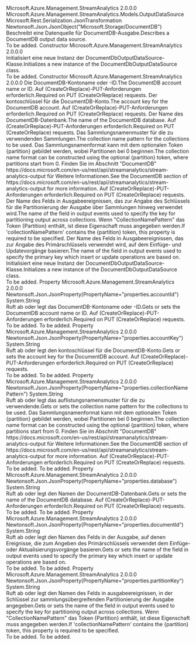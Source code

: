 <Type Name="DocumentDbOutputDataSource" FullName="Microsoft.Azure.Management.StreamAnalytics.Models.DocumentDbOutputDataSource">
  <TypeSignature Language="C#" Value="public class DocumentDbOutputDataSource : Microsoft.Azure.Management.StreamAnalytics.Models.OutputDataSource" />
  <TypeSignature Language="ILAsm" Value=".class public auto ansi beforefieldinit DocumentDbOutputDataSource extends Microsoft.Azure.Management.StreamAnalytics.Models.OutputDataSource" />
  <TypeSignature Language="DocId" Value="T:Microsoft.Azure.Management.StreamAnalytics.Models.DocumentDbOutputDataSource" />
  <TypeSignature Language="VB.NET" Value="Public Class DocumentDbOutputDataSource&#xA;Inherits OutputDataSource" />
  <TypeSignature Language="F#" Value="type DocumentDbOutputDataSource = class&#xA;    inherit OutputDataSource" />
  <AssemblyInfo>
    <AssemblyName>Microsoft.Azure.Management.StreamAnalytics</AssemblyName>
    <AssemblyVersion>2.0.0.0</AssemblyVersion>
  </AssemblyInfo>
  <Base>
    <BaseTypeName>Microsoft.Azure.Management.StreamAnalytics.Models.OutputDataSource</BaseTypeName>
  </Base>
  <Interfaces />
  <Attributes>
    <Attribute>
      <AttributeName>Microsoft.Rest.Serialization.JsonTransformation</AttributeName>
    </Attribute>
    <Attribute>
      <AttributeName>Newtonsoft.Json.JsonObject("Microsoft.Storage/DocumentDB")</AttributeName>
    </Attribute>
  </Attributes>
  <Docs>
    <summary>
            <span data-ttu-id="931e7-101">Beschreibt eine Datenquelle für DocumentDB-Ausgabe.</span><span class="sxs-lookup"><span data-stu-id="931e7-101">Describes a DocumentDB output data source.</span></span>
            </summary>
    <remarks>To be added.</remarks>
  </Docs>
  <Members>
    <Member MemberName=".ctor">
      <MemberSignature Language="C#" Value="public DocumentDbOutputDataSource ();" />
      <MemberSignature Language="ILAsm" Value=".method public hidebysig specialname rtspecialname instance void .ctor() cil managed" />
      <MemberSignature Language="DocId" Value="M:Microsoft.Azure.Management.StreamAnalytics.Models.DocumentDbOutputDataSource.#ctor" />
      <MemberSignature Language="VB.NET" Value="Public Sub New ()" />
      <MemberType>Constructor</MemberType>
      <AssemblyInfo>
        <AssemblyName>Microsoft.Azure.Management.StreamAnalytics</AssemblyName>
        <AssemblyVersion>2.0.0.0</AssemblyVersion>
      </AssemblyInfo>
      <Parameters />
      <Docs>
        <summary>
            <span data-ttu-id="931e7-102">Initialisiert eine neue Instanz der DocumentDbOutputDataSource-Klasse.</span><span class="sxs-lookup"><span data-stu-id="931e7-102">Initializes a new instance of the DocumentDbOutputDataSource class.</span></span>
            </summary>
        <remarks>To be added.</remarks>
      </Docs>
    </Member>
    <Member MemberName=".ctor">
      <MemberSignature Language="C#" Value="public DocumentDbOutputDataSource (string accountId = null, string accountKey = null, string database = null, string collectionNamePattern = null, string partitionKey = null, string documentId = null);" />
      <MemberSignature Language="ILAsm" Value=".method public hidebysig specialname rtspecialname instance void .ctor(string accountId, string accountKey, string database, string collectionNamePattern, string partitionKey, string documentId) cil managed" />
      <MemberSignature Language="DocId" Value="M:Microsoft.Azure.Management.StreamAnalytics.Models.DocumentDbOutputDataSource.#ctor(System.String,System.String,System.String,System.String,System.String,System.String)" />
      <MemberSignature Language="VB.NET" Value="Public Sub New (Optional accountId As String = null, Optional accountKey As String = null, Optional database As String = null, Optional collectionNamePattern As String = null, Optional partitionKey As String = null, Optional documentId As String = null)" />
      <MemberSignature Language="F#" Value="new Microsoft.Azure.Management.StreamAnalytics.Models.DocumentDbOutputDataSource : string * string * string * string * string * string -&gt; Microsoft.Azure.Management.StreamAnalytics.Models.DocumentDbOutputDataSource" Usage="new Microsoft.Azure.Management.StreamAnalytics.Models.DocumentDbOutputDataSource (accountId, accountKey, database, collectionNamePattern, partitionKey, documentId)" />
      <MemberType>Constructor</MemberType>
      <AssemblyInfo>
        <AssemblyName>Microsoft.Azure.Management.StreamAnalytics</AssemblyName>
        <AssemblyVersion>2.0.0.0</AssemblyVersion>
      </AssemblyInfo>
      <Parameters>
        <Parameter Name="accountId" Type="System.String" />
        <Parameter Name="accountKey" Type="System.String" />
        <Parameter Name="database" Type="System.String" />
        <Parameter Name="collectionNamePattern" Type="System.String" />
        <Parameter Name="partitionKey" Type="System.String" />
        <Parameter Name="documentId" Type="System.String" />
      </Parameters>
      <Docs>
        <param name="accountId"><span data-ttu-id="931e7-103">Die DocumentDB-Kontoname oder -ID.</span><span class="sxs-lookup"><span data-stu-id="931e7-103">The DocumentDB account name or ID.</span></span> <span data-ttu-id="931e7-104">Auf (CreateOrReplace)-PUT-Anforderungen erforderlich.</span><span class="sxs-lookup"><span data-stu-id="931e7-104">Required on PUT (CreateOrReplace) requests.</span></span></param>
        <param name="accountKey"><span data-ttu-id="931e7-105">Der kontoschlüssel für die DocumentDB-Konto.</span><span class="sxs-lookup"><span data-stu-id="931e7-105">The account key for the DocumentDB account.</span></span> <span data-ttu-id="931e7-106">Auf (CreateOrReplace)-PUT-Anforderungen erforderlich.</span><span class="sxs-lookup"><span data-stu-id="931e7-106">Required on PUT (CreateOrReplace) requests.</span></span></param>
        <param name="database"><span data-ttu-id="931e7-107">Der Name des DocumentDB-Datenbank.</span><span class="sxs-lookup"><span data-stu-id="931e7-107">The name of the DocumentDB database.</span></span>
            <span data-ttu-id="931e7-108">Auf (CreateOrReplace)-PUT-Anforderungen erforderlich.</span><span class="sxs-lookup"><span data-stu-id="931e7-108">Required on PUT (CreateOrReplace) requests.</span></span></param>
        <param name="collectionNamePattern"><span data-ttu-id="931e7-109">Das Sammlungsnamenmuster für die zu verwendenden Sammlungen.</span><span class="sxs-lookup"><span data-stu-id="931e7-109">The collection name pattern for the collections to be used.</span></span> <span data-ttu-id="931e7-110">Das Sammlungsnamenformat kann mit dem optionalen Token {partition} gebildet werden, wobei Partitionen bei 0 beginnen.</span><span class="sxs-lookup"><span data-stu-id="931e7-110">The collection name format can be constructed using the optional {partition} token, where partitions start from 0.</span></span> <span data-ttu-id="931e7-111">Finden Sie im Abschnitt "DocumentDB" https://docs.microsoft.com/en-us/rest/api/streamanalytics/stream-analytics-output für Weitere Informationen.</span><span class="sxs-lookup"><span data-stu-id="931e7-111">See the DocumentDB section of https://docs.microsoft.com/en-us/rest/api/streamanalytics/stream-analytics-output for more information.</span></span> <span data-ttu-id="931e7-112">Auf (CreateOrReplace)-PUT-Anforderungen erforderlich.</span><span class="sxs-lookup"><span data-stu-id="931e7-112">Required on PUT (CreateOrReplace) requests.</span></span></param>
        <param name="partitionKey"><span data-ttu-id="931e7-113">Der Name des Felds in Ausgabeereignissen, das zur Angabe des Schlüssels für die Partitionierung der Ausgabe über Sammlungen hinweg verwendet wird.</span><span class="sxs-lookup"><span data-stu-id="931e7-113">The name of the field in output events used to specify the key for partitioning output across collections.</span></span>
            <span data-ttu-id="931e7-114">Wenn "CollectionNamePattern" das Token {Partition} enthält, ist diese Eigenschaft muss angegeben werden.</span><span class="sxs-lookup"><span data-stu-id="931e7-114">If 'collectionNamePattern' contains the {partition} token, this property is required to be specified.</span></span></param>
        <param name="documentId"><span data-ttu-id="931e7-115">Der Name des Felds in Ausgabeereignissen, das zur Angabe des Primärschlüssels verwendet wird, auf dem Einfüge- und Updatevorgänge basieren.</span><span class="sxs-lookup"><span data-stu-id="931e7-115">The name of the field in output events used to specify the primary key which insert or update operations are based on.</span></span></param>
        <summary>
            <span data-ttu-id="931e7-116">Initialisiert eine neue Instanz der DocumentDbOutputDataSource-Klasse.</span><span class="sxs-lookup"><span data-stu-id="931e7-116">Initializes a new instance of the DocumentDbOutputDataSource class.</span></span>
            </summary>
        <remarks>To be added.</remarks>
      </Docs>
    </Member>
    <Member MemberName="AccountId">
      <MemberSignature Language="C#" Value="public string AccountId { get; set; }" />
      <MemberSignature Language="ILAsm" Value=".property instance string AccountId" />
      <MemberSignature Language="DocId" Value="P:Microsoft.Azure.Management.StreamAnalytics.Models.DocumentDbOutputDataSource.AccountId" />
      <MemberSignature Language="VB.NET" Value="Public Property AccountId As String" />
      <MemberSignature Language="F#" Value="member this.AccountId : string with get, set" Usage="Microsoft.Azure.Management.StreamAnalytics.Models.DocumentDbOutputDataSource.AccountId" />
      <MemberType>Property</MemberType>
      <AssemblyInfo>
        <AssemblyName>Microsoft.Azure.Management.StreamAnalytics</AssemblyName>
        <AssemblyVersion>2.0.0.0</AssemblyVersion>
      </AssemblyInfo>
      <Attributes>
        <Attribute>
          <AttributeName>Newtonsoft.Json.JsonProperty(PropertyName="properties.accountId")</AttributeName>
        </Attribute>
      </Attributes>
      <ReturnValue>
        <ReturnType>System.String</ReturnType>
      </ReturnValue>
      <Docs>
        <summary>
            <span data-ttu-id="931e7-117">Ruft ab oder legt das DocumentDB-Kontoname oder -ID.</span><span class="sxs-lookup"><span data-stu-id="931e7-117">Gets or sets the DocumentDB account name or ID.</span></span> <span data-ttu-id="931e7-118">Auf (CreateOrReplace)-PUT-Anforderungen erforderlich.</span><span class="sxs-lookup"><span data-stu-id="931e7-118">Required on PUT (CreateOrReplace) requests.</span></span>
            </summary>
        <value>To be added.</value>
        <remarks>To be added.</remarks>
      </Docs>
    </Member>
    <Member MemberName="AccountKey">
      <MemberSignature Language="C#" Value="public string AccountKey { get; set; }" />
      <MemberSignature Language="ILAsm" Value=".property instance string AccountKey" />
      <MemberSignature Language="DocId" Value="P:Microsoft.Azure.Management.StreamAnalytics.Models.DocumentDbOutputDataSource.AccountKey" />
      <MemberSignature Language="VB.NET" Value="Public Property AccountKey As String" />
      <MemberSignature Language="F#" Value="member this.AccountKey : string with get, set" Usage="Microsoft.Azure.Management.StreamAnalytics.Models.DocumentDbOutputDataSource.AccountKey" />
      <MemberType>Property</MemberType>
      <AssemblyInfo>
        <AssemblyName>Microsoft.Azure.Management.StreamAnalytics</AssemblyName>
        <AssemblyVersion>2.0.0.0</AssemblyVersion>
      </AssemblyInfo>
      <Attributes>
        <Attribute>
          <AttributeName>Newtonsoft.Json.JsonProperty(PropertyName="properties.accountKey")</AttributeName>
        </Attribute>
      </Attributes>
      <ReturnValue>
        <ReturnType>System.String</ReturnType>
      </ReturnValue>
      <Docs>
        <summary>
            <span data-ttu-id="931e7-119">Ruft ab oder legt den kontoschlüssel für die DocumentDB-Konto.</span><span class="sxs-lookup"><span data-stu-id="931e7-119">Gets or sets the account key for the DocumentDB account.</span></span> <span data-ttu-id="931e7-120">Auf (CreateOrReplace)-PUT-Anforderungen erforderlich.</span><span class="sxs-lookup"><span data-stu-id="931e7-120">Required on PUT (CreateOrReplace) requests.</span></span>
            </summary>
        <value>To be added.</value>
        <remarks>To be added.</remarks>
      </Docs>
    </Member>
    <Member MemberName="CollectionNamePattern">
      <MemberSignature Language="C#" Value="public string CollectionNamePattern { get; set; }" />
      <MemberSignature Language="ILAsm" Value=".property instance string CollectionNamePattern" />
      <MemberSignature Language="DocId" Value="P:Microsoft.Azure.Management.StreamAnalytics.Models.DocumentDbOutputDataSource.CollectionNamePattern" />
      <MemberSignature Language="VB.NET" Value="Public Property CollectionNamePattern As String" />
      <MemberSignature Language="F#" Value="member this.CollectionNamePattern : string with get, set" Usage="Microsoft.Azure.Management.StreamAnalytics.Models.DocumentDbOutputDataSource.CollectionNamePattern" />
      <MemberType>Property</MemberType>
      <AssemblyInfo>
        <AssemblyName>Microsoft.Azure.Management.StreamAnalytics</AssemblyName>
        <AssemblyVersion>2.0.0.0</AssemblyVersion>
      </AssemblyInfo>
      <Attributes>
        <Attribute>
          <AttributeName>Newtonsoft.Json.JsonProperty(PropertyName="properties.collectionNamePattern")</AttributeName>
        </Attribute>
      </Attributes>
      <ReturnValue>
        <ReturnType>System.String</ReturnType>
      </ReturnValue>
      <Docs>
        <summary>
            <span data-ttu-id="931e7-121">Ruft ab oder legt das auflistungsnamensmuster für die zu verwendende.</span><span class="sxs-lookup"><span data-stu-id="931e7-121">Gets or sets the collection name pattern for the collections to be used.</span></span> <span data-ttu-id="931e7-122">Das Sammlungsnamenformat kann mit dem optionalen Token {partition} gebildet werden, wobei Partitionen bei 0 beginnen.</span><span class="sxs-lookup"><span data-stu-id="931e7-122">The collection name format can be constructed using the optional {partition} token, where partitions start from 0.</span></span> <span data-ttu-id="931e7-123">Finden Sie im Abschnitt "DocumentDB" https://docs.microsoft.com/en-us/rest/api/streamanalytics/stream-analytics-output für Weitere Informationen.</span><span class="sxs-lookup"><span data-stu-id="931e7-123">See the DocumentDB section of https://docs.microsoft.com/en-us/rest/api/streamanalytics/stream-analytics-output for more information.</span></span> <span data-ttu-id="931e7-124">Auf (CreateOrReplace)-PUT-Anforderungen erforderlich.</span><span class="sxs-lookup"><span data-stu-id="931e7-124">Required on PUT (CreateOrReplace) requests.</span></span>
            </summary>
        <value>To be added.</value>
        <remarks>To be added.</remarks>
      </Docs>
    </Member>
    <Member MemberName="Database">
      <MemberSignature Language="C#" Value="public string Database { get; set; }" />
      <MemberSignature Language="ILAsm" Value=".property instance string Database" />
      <MemberSignature Language="DocId" Value="P:Microsoft.Azure.Management.StreamAnalytics.Models.DocumentDbOutputDataSource.Database" />
      <MemberSignature Language="VB.NET" Value="Public Property Database As String" />
      <MemberSignature Language="F#" Value="member this.Database : string with get, set" Usage="Microsoft.Azure.Management.StreamAnalytics.Models.DocumentDbOutputDataSource.Database" />
      <MemberType>Property</MemberType>
      <AssemblyInfo>
        <AssemblyName>Microsoft.Azure.Management.StreamAnalytics</AssemblyName>
        <AssemblyVersion>2.0.0.0</AssemblyVersion>
      </AssemblyInfo>
      <Attributes>
        <Attribute>
          <AttributeName>Newtonsoft.Json.JsonProperty(PropertyName="properties.database")</AttributeName>
        </Attribute>
      </Attributes>
      <ReturnValue>
        <ReturnType>System.String</ReturnType>
      </ReturnValue>
      <Docs>
        <summary>
            <span data-ttu-id="931e7-125">Ruft ab oder legt den Namen der DocumentDB-Datenbank.</span><span class="sxs-lookup"><span data-stu-id="931e7-125">Gets or sets the name of the DocumentDB database.</span></span> <span data-ttu-id="931e7-126">Auf (CreateOrReplace)-PUT-Anforderungen erforderlich.</span><span class="sxs-lookup"><span data-stu-id="931e7-126">Required on PUT (CreateOrReplace) requests.</span></span>
            </summary>
        <value>To be added.</value>
        <remarks>To be added.</remarks>
      </Docs>
    </Member>
    <Member MemberName="DocumentId">
      <MemberSignature Language="C#" Value="public string DocumentId { get; set; }" />
      <MemberSignature Language="ILAsm" Value=".property instance string DocumentId" />
      <MemberSignature Language="DocId" Value="P:Microsoft.Azure.Management.StreamAnalytics.Models.DocumentDbOutputDataSource.DocumentId" />
      <MemberSignature Language="VB.NET" Value="Public Property DocumentId As String" />
      <MemberSignature Language="F#" Value="member this.DocumentId : string with get, set" Usage="Microsoft.Azure.Management.StreamAnalytics.Models.DocumentDbOutputDataSource.DocumentId" />
      <MemberType>Property</MemberType>
      <AssemblyInfo>
        <AssemblyName>Microsoft.Azure.Management.StreamAnalytics</AssemblyName>
        <AssemblyVersion>2.0.0.0</AssemblyVersion>
      </AssemblyInfo>
      <Attributes>
        <Attribute>
          <AttributeName>Newtonsoft.Json.JsonProperty(PropertyName="properties.documentId")</AttributeName>
        </Attribute>
      </Attributes>
      <ReturnValue>
        <ReturnType>System.String</ReturnType>
      </ReturnValue>
      <Docs>
        <summary>
            <span data-ttu-id="931e7-127">Ruft ab oder legt den Namen des Felds in der Ausgabe, auf denen Ereignisse, die zum Angeben des Primärschlüssels verwendet dem Einfüge- oder Aktualisierungsvorgänge basieren.</span><span class="sxs-lookup"><span data-stu-id="931e7-127">Gets or sets the name of the field in output events used to specify the primary key which insert or update operations are based on.</span></span>
            </summary>
        <value>To be added.</value>
        <remarks>To be added.</remarks>
      </Docs>
    </Member>
    <Member MemberName="PartitionKey">
      <MemberSignature Language="C#" Value="public string PartitionKey { get; set; }" />
      <MemberSignature Language="ILAsm" Value=".property instance string PartitionKey" />
      <MemberSignature Language="DocId" Value="P:Microsoft.Azure.Management.StreamAnalytics.Models.DocumentDbOutputDataSource.PartitionKey" />
      <MemberSignature Language="VB.NET" Value="Public Property PartitionKey As String" />
      <MemberSignature Language="F#" Value="member this.PartitionKey : string with get, set" Usage="Microsoft.Azure.Management.StreamAnalytics.Models.DocumentDbOutputDataSource.PartitionKey" />
      <MemberType>Property</MemberType>
      <AssemblyInfo>
        <AssemblyName>Microsoft.Azure.Management.StreamAnalytics</AssemblyName>
        <AssemblyVersion>2.0.0.0</AssemblyVersion>
      </AssemblyInfo>
      <Attributes>
        <Attribute>
          <AttributeName>Newtonsoft.Json.JsonProperty(PropertyName="properties.partitionKey")</AttributeName>
        </Attribute>
      </Attributes>
      <ReturnValue>
        <ReturnType>System.String</ReturnType>
      </ReturnValue>
      <Docs>
        <summary>
            <span data-ttu-id="931e7-128">Ruft ab oder legt den Namen des Felds in ausgabeereignissen, in der Schlüssel zur sammlungsübergreifenden Partitionierung der Ausgabe angegeben.</span><span class="sxs-lookup"><span data-stu-id="931e7-128">Gets or sets the name of the field in output events used to specify the key for partitioning output across collections.</span></span> <span data-ttu-id="931e7-129">Wenn "CollectionNamePattern" das Token {Partition} enthält, ist diese Eigenschaft muss angegeben werden.</span><span class="sxs-lookup"><span data-stu-id="931e7-129">If 'collectionNamePattern' contains the {partition} token, this property is required to be specified.</span></span>
            </summary>
        <value>To be added.</value>
        <remarks>To be added.</remarks>
      </Docs>
    </Member>
  </Members>
</Type>